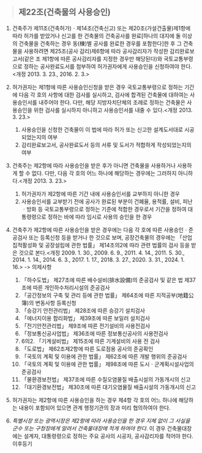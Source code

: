 > ## 제22조(건축물의 사용승인)

1. 건축주가 제11조(건축허가)ㆍ제14조(건축신고) 또는 제20조(가설건출물)제1항에 따라 허가를 받았거나 신고를 한 건축물의 건축공사를 완료[하나의 대지에 둘 이상의 건축물을 건축하는 경우 동(棟)별 공사를 완료한 경우를 포함한다]한 후 그 건축물을 사용하려면 제25조(공사 감리)제6항에 따라 공사감리자가 작성한 감리완료보고서(같은 조 제1항에 따른 공사감리자를 지정한 경우만 해당된다)와 국토교통부령으로 정하는 공사완료도서를 첨부하여 허가권자에게 사용승인을 신청하여야 한다. <개정 2013. 3. 23., 2016. 2. 3.>
2. 허가권자는 제1항에 따른 사용승인신청을 받은 경우 국토교통부령으로 정하는 기간에 다음 각 호의 사항에 대한 검사를 실시하고, 검사에 합격된 건축물에 대하여는 사용승인서를 내주어야 한다. 다만, 해당 지방자치단체의 조례로 정하는 건축물은 사용승인을 위한 검사를 실시하지 아니하고 사용승인서를 내줄 수 있다.<개정 2013. 3. 23.>

   1. 사용승인을 신청한 건축물이 이 법에 따라 허가 또는 신고한 설계도서대로 시공되었는지의 여부
   2. 감리완료보고서, 공사완료도서 등의 서류 및 도서가 적합하게 작성되었는지의 여부
3. 건축주는 제2항에 따라 사용승인을 받은 후가 아니면 건축물을 사용하거나 사용하게 할 수 없다. 다만, 다음 각 호의 어느 하나에 해당하는 경우에는 그러하지 아니하다.<개정 2013. 3. 23.>

   1. 허가권자가 제2항에 따른 기간 내에 사용승인서를 교부하지 아니한 경우
   2. 사용승인서를 교부받기 전에 공사가 완료된 부분이 건폐율, 용적률, 설비, 피난ㆍ방화 등 국토교통부령으로 정하는 기준에 적합한 경우로서 기간을 정하여 대통령령으로 정하는 바에 따라 임시로 사용의 승인을 한 경우
4. 건축주가 제2항에 따른 사용승인을 받은 경우에는 다음 각 호에 따른 사용승인ㆍ준공검사 또는 등록신청 등을 받거나 한 것으로 보며, 공장건축물의 경우에는 「산업집적활성화 및 공장설립에 관한 법률」 제14조의2에 따라 관련 법률의 검사 등을 받은 것으로 본다.<개정 2009. 1. 30., 2009. 6. 9., 2011. 4. 14., 2011. 5. 30., 2014. 1. 14., 2014. 6. 3., 2017. 1. 17., 2018. 3. 27., 2020. 3. 31., 2024. 1. 16.>  -> 의제사항

   1. 「하수도법」 제27조에 따른 배수설비(排水設備)의 준공검사 및 같은 법 제37조에 따른 개인하수처리시설의 준공검사
   2. 「공간정보의 구축 및 관리 등에 관한 법률」 제64조에 따른 지적공부(地籍公簿)의 변동사항 등록신청
   3. 「승강기 안전관리법」 제28조에 따른 승강기 설치검사
   4. 「에너지이용 합리화법」 제39조에 따른 보일러 설치검사
   5. 「전기안전관리법」 제9조에 따른 전기설비의 사용전검사
   6. 「정보통신공사업법」 제36조에 따른 정보통신공사의 사용전검사
   7. 6의2. 「기계설비법」 제15조에 따른 기계설비의 사용 전 검사
   8. 「도로법」 제62조제2항에 따른 도로점용 공사의 준공확인
   9. 「국토의 계획 및 이용에 관한 법률」 제62조에 따른 개발 행위의 준공검사
   10. 「국토의 계획 및 이용에 관한 법률」 제98조에 따른 도시ㆍ군계획시설사업의 준공검사
   11. 「물환경보전법」 제37조에 따른 수질오염물질 배출시설의 가동개시의 신고
   12. 「대기환경보전법」 제30조에 따른 대기오염물질 배출시설의 가동개시의 신고
5. 허가권자는 제2항에 따른 사용승인을 하는 경우 제4항 각 호의 어느 하나에 해당하는 내용이 포함되어 있으면 관계 행정기관의 장과 미리 협의하여야 한다.
6. *특별시장 또는 광역시장은 제2항에 따라 사용승인을 한 경우 지체 없이 그 사실을 군수 또는 구청장에게 알려서* *건축물대장에 적게 하여야 한다*. 이 경우 건축물대장에는 설계자, 대통령령으로 정하는 주요 공사의 시공자, 공사감리자를 적어야 한다.  이후등기
